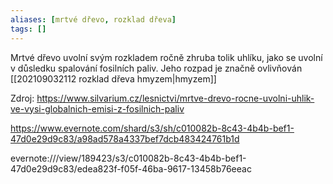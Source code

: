 ```yaml
---
aliases: [mrtvé dřevo, rozklad dřeva]
tags: []
---
```

Mrtvé dřevo uvolní svým rozkladem ročně zhruba tolik uhlíku, jako se uvolní v důsledku spalování fosilních paliv.
Jeho rozpad je značně ovlivňován [[202109032112 rozklad dřeva hmyzem|hmyzem]]

Zdroj:
https://www.silvarium.cz/lesnictvi/mrtve-drevo-rocne-uvolni-uhlik-ve-vysi-globalnich-emisi-z-fosilnich-paliv

https://www.evernote.com/shard/s3/sh/c010082b-8c43-4b4b-bef1-47d0e29d9c83/a98ad578a4337bef7dcb483424761b1d

evernote:///view/189423/s3/c010082b-8c43-4b4b-bef1-47d0e29d9c83/edea823f-f05f-46ba-9617-13458b76eeac
